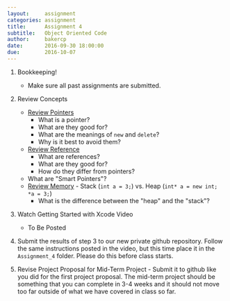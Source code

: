 ```yaml
---
layout:     assignment
categories: assignment
title:      Assignment 4
subtitle:   Object Oriented Code
author:     bakercp
date:       2016-09-30 18:00:00
due:        2016-10-07
---
```


1. Bookkeeping!
    - Make sure all past assignments are submitted.
2. Review Concepts
    - [Review Pointers](http://www.tutorialspoint.com/cplusplus/cpp_pointers.htm)
        - What is a pointer?
        - What are they good for?
        - What are the meanings of `new` and `delete`?
        - Why is it best to avoid them?
    - [Review Reference](http://www.tutorialspoint.com/cplusplus/cpp_references.htm)
        - What are references?
        - What are they good for?
        - How do they differ from pointers?
    - What are "Smart Pointers"?
    - [Review Memory](http://www.tutorialspoint.com/cplusplus/cpp_dynamic_memory.htm) - Stack (`int a = 3;`) vs. Heap (`int* a = new int; *a = 3;`)
        - What is the difference between the "heap" and the "stack"?

2. Watch Getting Started with Xcode Video
    - To Be Posted


4. Submit the results of step 3 to our new private github repository.  Follow the same instructions posted in the video, but this time place it in the `Assignment_4` folder.  Please do this before class starts.

5. Revise Project Proposal for Mid-Term Project - Submit it to github like you did for the first project proposal. The mid-term project should be something that you can complete in 3-4 weeks and it should not move too far outside of what we have covered in class so far.
